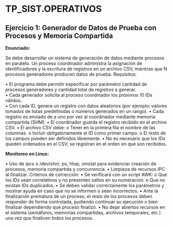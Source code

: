 # TP_SIST.OPERATIVOS

## Ejercicio 1: Generador de Datos de Prueba con Procesos y Memoria Compartida

**Enunciado:**

Se debe desarrollar un sistema de generación de datos mediante procesos en paralelo.
Un proceso coordinador administra la asignación de identificadores y la escritura de registros en un
archivo CSV, mientras que N procesos generadores producen datos de prueba.
Requisitos:

• El programa debe permitir especificar por parámetro cantidad de procesos generadores y
cantidad total de registros a generar.\
• Cada generador solicita al proceso coordinador los próximos 10 IDs válidos.\
• Con cada ID, genera un registro con datos aleatorios (por ejemplo: valores tomados de listas
predefinidas o números generados en un rango).
• Cada registro es enviado de a uno por vez al coordinador mediante memoria compartida (SHM).
• El coordinador guarda el registro recibido en el archivo CSV.
• El archivo CSV debe:
o Tener en la primera fila el nombre de las columnas.
o Incluir obligatoriamente el ID como primer campo.
o El resto de los campos pueden ser definidos libremente.
• No es necesario que los IDs queden ordenados en el CSV; se registran en el orden en que son
recibidos.

**Monitoreo en Linux:**

• Uso de ipcs o /dev/shm, ps, htop, vmstat para evidenciar creación de procesos, memoria compartida
y concurrencia.
• Limpieza de recursos IPC al finalizar.
Criterios de corrección:
• Se verificará con un script AWK:
o Que los IDs sean correlativos y no presenten saltos en su numeración.
o Que no existan IDs duplicados.
• Se deben validar correctamente los parámetros y mostrar ayuda en caso que no se informen o sean
incorrectos.
• Ante la finalización prematura de un proceso, el resto de los procesos deben responder de forma
controlada, pudiendo continuar su ejecución o bien finalizar dependiendo qué proceso finalizó.
• No dejar abiertos recursos en el sistema (semáforos, memorias compartidas, archivos temporales,
etc.) una vez que finalicen todos los procesos.
